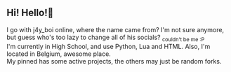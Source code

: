 ## Hi! Hello!👋
I go with j4y_boi online, where the name came from? I'm not sure anymore, but guess who's too lazy to change all of his socials? <sub>couldn't be me :P</sub>  
I'm currently in High School, and use Python, Lua and HTML. Also, I'm located in Belgium, awesome place.  
My pinned has some active projects, the others may just be random forks.
